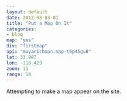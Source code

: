 ```yaml
---
layout: default
date: 2012-08-03-01
title: "Put a Map On It"
categories: 
- blog
map: "yes"
div: "firstmap"
api: "mayarichman.map-t6p45qu8"
lat: 33.987
lon: -118.429
zoom: 11
range: 14
---
```

<p>Attempting to make a map appear on the site.</p>